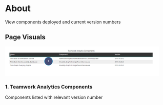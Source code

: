 # About
View components deployed and current version numbers

## Page Visuals

![About](images/About.png)

### 1.	Teamwork Analytics Components
Components listed with relevant version number

